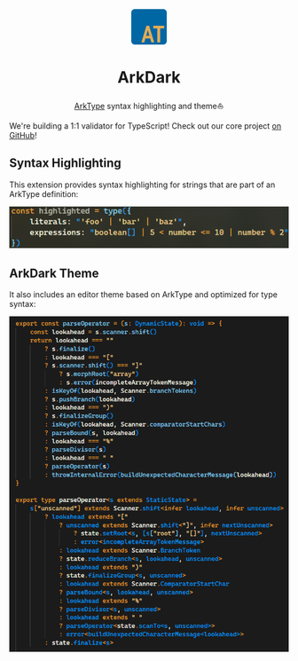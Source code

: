 <div align="center">
  <img src="./icon.png" height="64px" />
  <h1>ArkDark</h1>
</div>
<div align="center">

[ArkType](https://arktype.io) syntax highlighting and theme⛵ 

</div>

We're building a 1:1 validator for TypeScript! Check out our core project [on GitHub](https://github.com/arktypeio/arktype)!

## Syntax Highlighting

This extension provides syntax highlighting for strings that are part of an ArkType definition:

![syntax highlighting](./Highlighting.png)

## ArkDark Theme

It also includes an editor theme based on ArkType and optimized for type syntax:

![theme](./Theme.png)
